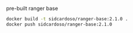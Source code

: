 pre-built ranger base

```bash
docker build -t sidcardoso/ranger-base:2.1.0 .
docker push sidcardoso/ranger-base:2.1.0
```

